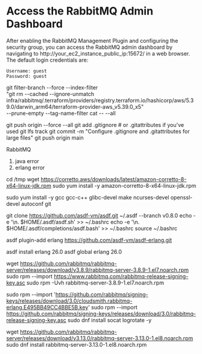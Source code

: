 # Access the RabbitMQ Admin Dashboard

After enabling the RabbitMQ Management Plugin and configuring the security group, you can access the RabbitMQ admin dashboard by navigating to http://your_ec2_instance_public_ip:15672/ in a web browser. The default login credentials are:

    Username: guest
    Password: guest



 git filter-branch --force --index-filter \
  "git rm --cached --ignore-unmatch infra/rabbitmq/.terraform/providers/registry.terraform.io/hashicorp/aws/5.39.0/darwin_arm64/terraform-provider-aws_v5.39.0_x5" \
  --prune-empty --tag-name-filter cat -- --all   

  git push origin --force --all
git add .gitignore # or .gitattributes if you've used git lfs track
git commit -m "Configure .gitignore and .gitattributes for large files"
git push origin main

RabbitMQ

1. java error
2. erlang error

cd /tmp
wget https://corretto.aws/downloads/latest/amazon-corretto-8-x64-linux-jdk.rpm
sudo yum install -y amazon-corretto-8-x64-linux-jdk.rpm

sudo yum install -y gcc gcc-c++ glibc-devel make ncurses-devel openssl-devel autoconf  git

git clone https://github.com/asdf-vm/asdf.git ~/.asdf --branch v0.8.0
echo -e '\n. $HOME/.asdf/asdf.sh' >> ~/.bashrc
echo -e '\n. $HOME/.asdf/completions/asdf.bash' >> ~/.bashrc
source ~/.bashrc

asdf plugin-add erlang https://github.com/asdf-vm/asdf-erlang.git

asdf install erlang 26.0
asdf global erlang 26.0

wget https://github.com/rabbitmq/rabbitmq-server/releases/download/v3.8.9/rabbitmq-server-3.8.9-1.el7.noarch.rpm
sudo rpm --import https://www.rabbitmq.com/rabbitmq-release-signing-key.asc
sudo rpm -Uvh rabbitmq-server-3.8.9-1.el7.noarch.rpm

sudo rpm --import 'https://github.com/rabbitmq/signing-keys/releases/download/3.0/cloudsmith.rabbitmq-erlang.E495BB49CC4BBE5B.key'
sudo rpm --import https://github.com/rabbitmq/signing-keys/releases/download/3.0/rabbitmq-release-signing-key.asc
sudo dnf install socat logrotate -y

wget https://github.com/rabbitmq/rabbitmq-server/releases/download/v3.13.0/rabbitmq-server-3.13.0-1.el8.noarch.rpm
sudo dnf install rabbitmq-server-3.13.0-1.el8.noarch.rpm


